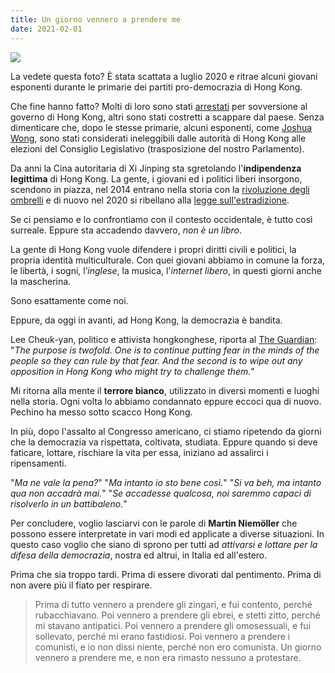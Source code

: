 ```yaml
---
title: Un giorno vennero a prendere me
date: 2021-02-01
---
```


<div class="img-container">
    <img src="https://res.cloudinary.com/giospic/image/upload/f_auto,q_auto/v1610289875/images/hong-kong-arrests.webp" />
</div>

La vedete questa foto? È stata scattata a luglio 2020 e ritrae alcuni giovani esponenti durante le primarie dei partiti pro-democrazia di Hong Kong.

<!--more-->

Che fine hanno fatto? Molti di loro sono stati <a href="https://www.bbc.com/news/world-asia-china-55555299" target="_blank">arrestati</a> per sovversione al governo di Hong Kong, altri sono stati costretti a scappare dal paese. Senza dimenticare che, dopo le stesse primarie, alcuni esponenti, come <a href="https://www.bbc.com/news/world-asia-china-53593187" target="_blank">Joshua Wong</a>, sono stati considerati ineleggibili dalle autorità di Hong Kong alle elezioni del Consiglio Legislativo (trasposizione del nostro Parlamento).

Da anni la Cina autoritaria di Xi Jinping sta sgretolando l'**indipendenza legittima** di Hong Kong. La gente, i giovani ed i politici liberi insorgono, scendono in piazza, nel 2014 entrano nella storia con la <a href="https://en.wikipedia.org/wiki/2014_Hong_Kong_protests" target="_blank">rivoluzione degli ombrelli</a> e di nuovo nel 2020 si ribellano alla <a href="https://en.wikipedia.org/wiki/2019%E2%80%9320_Hong_Kong_protests" target="_blank">legge sull'estradizione</a>.

Se ci pensiamo e lo confrontiamo con il contesto occidentale, è tutto così surreale. Eppure sta accadendo davvero, _non è un libro_.

La gente di Hong Kong vuole difendere i propri diritti civili e politici, la propria identità multiculturale. Con quei giovani abbiamo in comune la forza, le libertà, i sogni, l’_inglese_, la musica, l'_internet libero_, in questi giorni anche la mascherina.

Sono esattamente come noi.

Eppure, da oggi in avanti, ad Hong Kong, la democrazia è bandita.

Lee Cheuk-yan, politico e attivista hongkonghese, riporta al <a href="https://www.theguardian.com/world/2021/jan/08/last-voices-of-dissent-hong-kongs-remaining-activists-lament-assault-on-opposition" target="_balnk">The Guardian</a>: "_The purpose is twofold. One is to continue putting fear in the minds of the people so they can rule by that fear. And the second is to wipe out any opposition in Hong Kong who might try to challenge them._"

Mi ritorna alla mente il **terrore bianco**, utilizzato in diversi momenti e luoghi nella storia. Ogni volta lo abbiamo condannato eppure eccoci qua di nuovo. Pechino ha messo sotto scacco Hong Kong.

In più, dopo l'assalto al Congresso americano, ci stiamo ripetendo da giorni che la democrazia va rispettata, coltivata, studiata. Eppure quando si deve faticare, lottare, rischiare la vita per essa, iniziano ad assalirci i ripensamenti.

"_Ma ne vale la pena?_" "_Ma intanto io sto bene così._" "_Si va beh, ma intanto qua non accadrà mai._" "_Se accadesse qualcosa, noi saremmo capaci di risolverlo in un battibaleno._"

Per concludere, voglio lasciarvi con le parole di **Martin Niemöller** che possono essere interpretate in vari modi ed applicate a diverse situazioni. In questo caso voglio che siano di sprono per tutti ad _attivarsi e lottare per la difesa della democrazia_, nostra ed altrui, in Italia ed all'estero.

Prima che sia troppo tardi. Prima di essere divorati dal pentimento. Prima di non avere più il fiato per respirare.

>Prima di tutto vennero a prendere gli zingari, e fui contento, perché rubacchiavano. Poi vennero a prendere gli ebrei, e stetti zitto, perché mi stavano antipatici. Poi vennero a prendere gli omosessuali, e fui sollevato, perché mi erano fastidiosi. Poi vennero a prendere i comunisti, e io non dissi niente, perché non ero comunista. Un giorno vennero a prendere me, e non era rimasto nessuno a protestare.